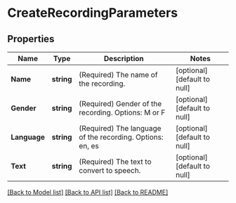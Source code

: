 # CreateRecordingParameters

## Properties
Name | Type | Description | Notes
------------ | ------------- | ------------- | -------------
**Name** | **string** | (Required)  The name of the recording. | [optional] [default to null]
**Gender** | **string** | (Required)  Gender of the recording. Options: M or F | [optional] [default to null]
**Language** | **string** | (Required)  The language of the recording. Options: en, es | [optional] [default to null]
**Text** | **string** | (Required)  The text to convert to speech. | [optional] [default to null]

[[Back to Model list]](../README.md#documentation-for-models) [[Back to API list]](../README.md#documentation-for-api-endpoints) [[Back to README]](../README.md)


